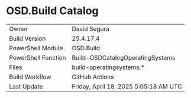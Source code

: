 ﻿# OSD.Build Catalog

| | |
|-|-|
| Owner | David Segura |
| Build Version | 25.4.17.4 |
| PowerShell Module | OSD.Build |
| PowerShell Function | Build-OSDCatalogOperatingSystems |
| Files | build-operatingsystems.* |
| Build Workflow | GitHub Actions |
| Last Update | Friday, April 18, 2025 5:05:18 AM UTC |
